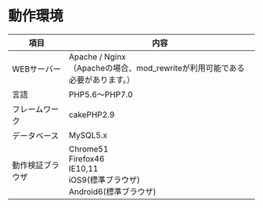 # 動作環境

|項目|内容|
| ---- | ---- |
|WEBサーバー|Apache / Nginx<br>（Apacheの場合、mod_rewriteが利用可能である必要があります。）|
|言語|PHP5.6〜PHP7.0|
|フレームワーク|cakePHP2.9|
|データベース|MySQL5.x|
|動作検証ブラウザ|Chrome51<br>Firefox46<br>IE10,11<br>iOS9(標準ブラウザ)<br>Android6(標準ブラウザ)|

